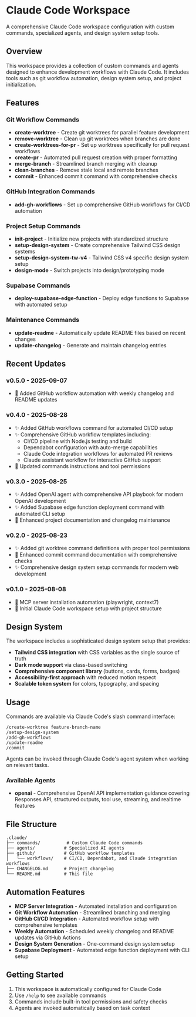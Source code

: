 # Claude Code Workspace

A comprehensive Claude Code workspace configuration with custom commands, specialized agents, and design system setup tools.

## Overview

This workspace provides a collection of custom commands and agents designed to enhance development workflows with Claude Code. It includes tools such as git workflow automation, design system setup, and project initialization.

## Features

### Git Workflow Commands
- **create-worktree** - Create git worktrees for parallel feature development
- **remove-worktree** - Clean up git worktrees when branches are done
- **create-worktrees-for-pr** - Set up worktrees specifically for pull request workflows
- **create-pr** - Automated pull request creation with proper formatting
- **merge-branch** - Streamlined branch merging with cleanup
- **clean-branches** - Remove stale local and remote branches
- **commit** - Enhanced commit command with comprehensive checks

### GitHub Integration Commands
- **add-gh-workflows** - Set up comprehensive GitHub workflows for CI/CD automation

### Project Setup Commands
- **init-project** - Initialize new projects with standardized structure
- **setup-design-system** - Create comprehensive Tailwind CSS design systems
- **setup-design-system-tw-v4** - Tailwind CSS v4 specific design system setup
- **design-mode** - Switch projects into design/prototyping mode

### Supabase Commands
- **deploy-supabase-edge-function** - Deploy edge functions to Supabase with automated setup

### Maintenance Commands
- **update-readme** - Automatically update README files based on recent changes
- **update-changelog** - Generate and maintain changelog entries

## Recent Updates

### v0.5.0 - 2025-09-07
- 🚀 Added GitHub workflow automation with weekly changelog and README updates

### v0.4.0 - 2025-08-28
- ✨ Added GitHub workflows command for automated CI/CD setup
- ✨ Comprehensive GitHub workflow templates including:
  - CI/CD pipeline with Node.js testing and build
  - Dependabot configuration with auto-merge capabilities  
  - Claude Code integration workflows for automated PR reviews
  - Claude assistant workflow for interactive GitHub support
- 📝 Updated commands instructions and tool permissions

### v0.3.0 - 2025-08-25
- ✨ Added OpenAI agent with comprehensive API playbook for modern OpenAI development
- ✨ Added Supabase edge function deployment command with automated CLI setup
- 📝 Enhanced project documentation and changelog maintenance

### v0.2.0 - 2025-08-23
- ✨ Added git worktree command definitions with proper tool permissions
- 📝 Enhanced commit command documentation with comprehensive checks
- ✨ Comprehensive design system setup commands for modern web development

### v0.1.0 - 2025-08-08
- 🔧 MCP server installation automation (playwright, context7)
- 🎉 Initial Claude Code workspace setup with project structure

## Design System

The workspace includes a sophisticated design system setup that provides:
- **Tailwind CSS integration** with CSS variables as the single source of truth
- **Dark mode support** via class-based switching
- **Comprehensive component library** (buttons, cards, forms, badges)
- **Accessibility-first approach** with reduced motion respect
- **Scalable token system** for colors, typography, and spacing

## Usage

Commands are available via Claude Code's slash command interface:
```
/create-worktree feature-branch-name
/setup-design-system
/add-gh-workflows
/update-readme
/commit
```

Agents can be invoked through Claude Code's agent system when working on relevant tasks.

### Available Agents
- **openai** - Comprehensive OpenAI API implementation guidance covering Responses API, structured outputs, tool use, streaming, and realtime features

## File Structure

```
.claude/
├── commands/          # Custom Claude Code commands
├── agents/           # Specialized AI agents
├── github/           # GitHub workflow templates
│   └── workflows/    # CI/CD, Dependabot, and Claude integration workflows
├── CHANGELOG.md      # Project changelog
└── README.md         # This file
```

## Automation Features

- **MCP Server Integration** - Automated installation and configuration
- **Git Workflow Automation** - Streamlined branching and merging
- **GitHub CI/CD Integration** - Automated workflow setup with comprehensive templates
- **Weekly Automation** - Scheduled weekly changelog and README updates via GitHub Actions
- **Design System Generation** - One-command design system setup
- **Supabase Deployment** - Automated edge function deployment with CLI setup

## Getting Started

1. This workspace is automatically configured for Claude Code
2. Use `/help` to see available commands
3. Commands include built-in tool permissions and safety checks
4. Agents are invoked automatically based on task context
